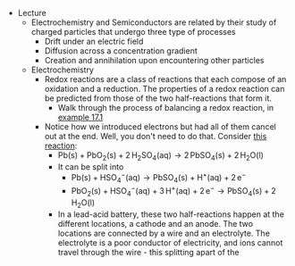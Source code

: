 - Lecture
	- Electrochemistry and Semiconductors are related by their study of charged particles that undergo three type of processes
		- Drift under an electric field
		- Diffusion across a concentration gradient
		- Creation and annihilation upon encountering other particles
	- Electrochemistry
		- Redox reactions are a class of reactions that each compose of an oxidation and a reduction. The properties of a redox reaction can be predicted from those of the two half-reactions that form it.
			- Walk through the process of balancing a redox reaction, in [example 17.1](https://openstax.org/books/chemistry-2e/pages/17-1-review-of-redox-chemistry)
		- Notice how we introduced electrons but had all of them cancel out at the end. Well, you don't need to do that. Consider [this reaction](https://en.wikipedia.org/wiki/Lead%E2%80%93acid_battery):
			- $\mathrm{Pb(s)} + \mathrm{PbO_2(s)} + 2\,\mathrm{H_2SO_4(aq)} \rightarrow 2\,\mathrm{PbSO_4(s)} + 2\,\mathrm{H_2O(l)}$
			- It can be split into
				- $\mathrm{Pb(s)} + \mathrm{HSO_4^{-}(aq)} \rightarrow \mathrm{PbSO_4(s)} + \mathrm{H^{+}(aq)} + 2\,\mathrm{e^{-}}$
				- $\mathrm{PbO_2(s)} + \mathrm{HSO_4^{-}(aq)} + 3\,\mathrm{H^{+}(aq)} + 2\,\mathrm{e^{-}} \rightarrow \mathrm{PbSO_4(s)} + 2\,\mathrm{H_2O(l)}$
			- In a lead-acid battery, these two half-reactions happen at the different locations, a cathode and an anode. The two locations are connected by a wire and an electrolyte. The electrolyte is a poor conductor of electricity, and ions cannot travel through the wire - this splitting apart of the